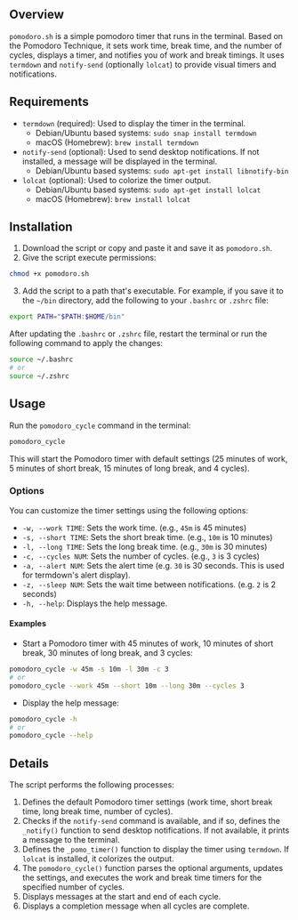 ## Overview

`pomodoro.sh` is a simple pomodoro timer that runs in the terminal. Based on the Pomodoro Technique, it sets work time, break time, and the number of cycles, displays a timer, and notifies you of work and break timings. It uses `termdown` and `notify-send` (optionally `lolcat`) to provide visual timers and notifications.

## Requirements

*   `termdown` (required): Used to display the timer in the terminal.
    *   Debian/Ubuntu based systems: `sudo snap install termdown`
    *   macOS (Homebrew): `brew install termdown`
*   `notify-send` (optional): Used to send desktop notifications. If not installed, a message will be displayed in the terminal.
    *   Debian/Ubuntu based systems: `sudo apt-get install libnotify-bin`
*   `lolcat` (optional): Used to colorize the timer output.
    *   Debian/Ubuntu based systems: `sudo apt-get install lolcat`
    *   macOS (Homebrew): `brew install lolcat`

## Installation

1.  Download the script or copy and paste it and save it as `pomodoro.sh`.
2.  Give the script execute permissions:

```bash
chmod +x pomodoro.sh
```

3.  Add the script to a path that's executable. For example, if you save it to the `~/bin` directory, add the following to your `.bashrc` or `.zshrc` file:

```bash
export PATH="$PATH:$HOME/bin"
```

After updating the `.bashrc` or `.zshrc` file, restart the terminal or run the following command to apply the changes:

```bash
source ~/.bashrc
# or
source ~/.zshrc
```

## Usage

Run the `pomodoro_cycle` command in the terminal:

```bash
pomodoro_cycle
```

This will start the Pomodoro timer with default settings (25 minutes of work, 5 minutes of short break, 15 minutes of long break, and 4 cycles).

### Options

You can customize the timer settings using the following options:

*   `-w, --work TIME`: Sets the work time. (e.g., `45m` is 45 minutes)
*   `-s, --short TIME`: Sets the short break time. (e.g., `10m` is 10 minutes)
*   `-l, --long TIME`: Sets the long break time. (e.g., `30m` is 30 minutes)
*   `-c, --cycles NUM`: Sets the number of cycles. (e.g., `3` is 3 cycles)
*   `-a, --alert NUM`: Sets the alert time (e.g. `30` is 30 seconds. This is used for termdown's alert display).
*   `-z, --sleep NUM`: Sets the wait time between notifications. (e.g. `2` is 2 seconds)
*   `-h, --help`: Displays the help message.

#### Examples

*   Start a Pomodoro timer with 45 minutes of work, 10 minutes of short break, 30 minutes of long break, and 3 cycles:

```bash
pomodoro_cycle -w 45m -s 10m -l 30m -c 3
# or
pomodoro_cycle --work 45m --short 10m --long 30m --cycles 3
```

*   Display the help message:

```bash
pomodoro_cycle -h
# or
pomodoro_cycle --help
```

## Details

The script performs the following processes:

1.  Defines the default Pomodoro timer settings (work time, short break time, long break time, number of cycles).
2.  Checks if the `notify-send` command is available, and if so, defines the `_notify()` function to send desktop notifications. If not available, it prints a message to the terminal.
3.  Defines the `_pomo_timer()` function to display the timer using `termdown`. If `lolcat` is installed, it colorizes the output.
4.  The `pomodoro_cycle()` function parses the optional arguments, updates the settings, and executes the work and break time timers for the specified number of cycles.
5.  Displays messages at the start and end of each cycle.
6.  Displays a completion message when all cycles are complete.
